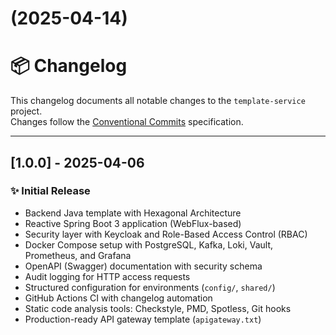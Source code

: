 # [](https://github.com/marcoslozina/template-service/compare/v1.0.0...v) (2025-04-14)



# 📦 Changelog

This changelog documents all notable changes to the `template-service` project.  
Changes follow the [Conventional Commits](https://www.conventionalcommits.org/en/v1.0.0/) specification.

---

## [1.0.0] - 2025-04-06

### ✨ Initial Release

- Backend Java template with Hexagonal Architecture
- Reactive Spring Boot 3 application (WebFlux-based)
- Security layer with Keycloak and Role-Based Access Control (RBAC)
- Docker Compose setup with PostgreSQL, Kafka, Loki, Vault, Prometheus, and Grafana
- OpenAPI (Swagger) documentation with security schema
- Audit logging for HTTP access requests
- Structured configuration for environments (`config/`, `shared/`)
- GitHub Actions CI with changelog automation
- Static code analysis tools: Checkstyle, PMD, Spotless, Git hooks
- Production-ready API gateway template (`apigateway.txt`)
